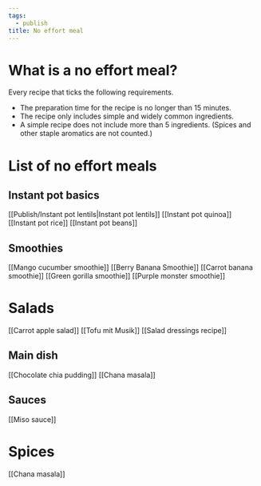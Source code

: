 ```yaml
---
tags:
  - publish
title: No effort meal
---
```

# What is a no effort meal?
Every recipe that ticks the following requirements.
- The preparation time for the recipe is no longer than 15 minutes.
- The recipe only includes simple and widely common ingredients.
- A simple recipe does not include more than 5 ingredients. (Spices and other staple aromatics are not counted.)
# List of no effort meals
## Instant pot basics
[[Publish/Instant pot lentils|Instant pot lentils]]
[[Instant pot quinoa]]
[[Instant pot rice]]
[[Instant pot beans]]
## Smoothies
[[Mango cucumber smoothie]]
[[Berry Banana Smoothie]]
[[Carrot banana smoothie]]
[[Green gorilla smoothie]]
[[Purple monster smoothie]]
# Salads
[[Carrot apple salad]]
[[Tofu mit Musik]]
[[Salad dressings recipe]]
## Main dish
[[Chocolate chia pudding]]
[[Chana masala]]
## Sauces
[[Miso sauce]]
# Spices
[[Chana masala]]